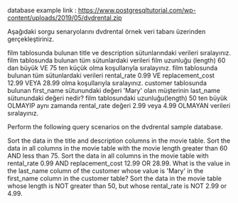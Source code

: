 database example link : https://www.postgresqltutorial.com/wp-content/uploads/2019/05/dvdrental.zip 


Aşağıdaki sorgu senaryolarını dvdrental örnek veri tabanı üzerinden gerçekleştiriniz.

film tablosunda bulunan title ve description sütunlarındaki verileri sıralayınız.
film tablosunda bulunan tüm sütunlardaki verileri film uzunluğu (length) 60 dan büyük VE 75 ten küçük olma koşullarıyla sıralayınız.
film tablosunda bulunan tüm sütunlardaki verileri rental_rate 0.99 VE replacement_cost 12.99 VEYA 28.99 olma koşullarıyla sıralayınız.
customer tablosunda bulunan first_name sütunundaki değeri 'Mary' olan müşterinin last_name sütunundaki değeri nedir?
film tablosundaki uzunluğu(length) 50 ten büyük OLMAYIP aynı zamanda rental_rate değeri 2.99 veya 4.99 OLMAYAN verileri sıralayınız.





Perform the following query scenarios on the dvdrental sample database.

Sort the data in the title and description columns in the movie table.
Sort the data in all columns in the movie table with the movie length greater than 60 AND less than 75.
Sort the data in all columns in the movie table with rental_rate 0.99 AND replacement_cost 12.99 OR 28.99.
What is the value in the last_name column of the customer whose value is 'Mary' in the first_name column in the customer table?
Sort the data in the movie table whose length is NOT greater than 50, but whose rental_rate is NOT 2.99 or 4.99.